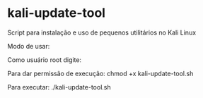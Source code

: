 kali-update-tool
================

Script para instalação e uso de pequenos utilitários no Kali Linux

Modo de usar:

Como usuário root digite:

Para dar permissão de execução:
chmod +x kali-update-tool.sh

Para executar:
./kali-update-tool.sh
